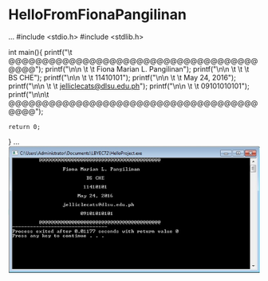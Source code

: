 # HelloFromFionaPangilinan
...
#include <stdio.h>
#include <stdlib.h>


int main(){
	printf("\t @@@@@@@@@@@@@@@@@@@@@@@@@@@@@@@@@@@@@@@@@");
	printf("\n\n \t \t Fiona Marian L. Pangilinan");
	printf("\n\n \t \t \t BS CHE");
	printf("\n\n \t \t        11410101");
	printf("\n\n \t \t      May 24, 2016");
	printf("\n\n \t \t jelliclecats@dlsu.edu.ph");
	printf("\n\n \t \t       09101010101");
	printf("\n\n\t @@@@@@@@@@@@@@@@@@@@@@@@@@@@@@@@@@@@@@@@@");

	return 0;
	
}
...
![](screenshot1.jpg)
